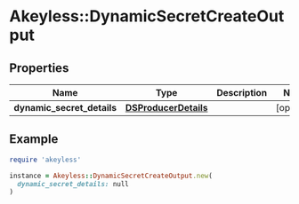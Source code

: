 # Akeyless::DynamicSecretCreateOutput

## Properties

| Name | Type | Description | Notes |
| ---- | ---- | ----------- | ----- |
| **dynamic_secret_details** | [**DSProducerDetails**](DSProducerDetails.md) |  | [optional] |

## Example

```ruby
require 'akeyless'

instance = Akeyless::DynamicSecretCreateOutput.new(
  dynamic_secret_details: null
)
```

